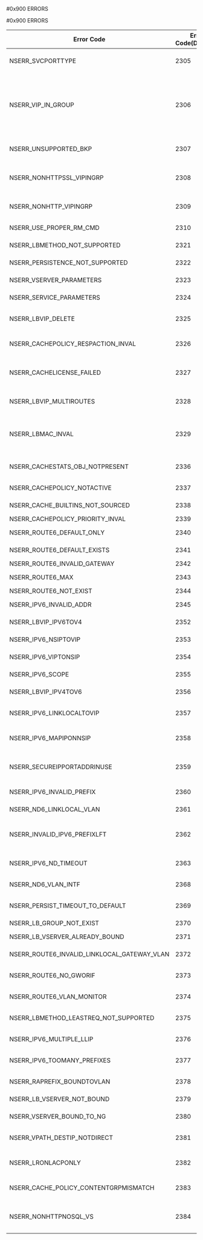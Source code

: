 #0x900 ERRORS

#0x900 ERRORS



<table><thead><tr><th>Error Code</th><th>Error Code(Decimal)</th><th>Error Code(Hex)</th><th>Error Message</th></tr></thead><tbody><tr><td>NSERR_SVCPORTTYPE</td><td>2305</td><td>0x901</td><td>Service exists with the same port and service type</td><tr><tr><td>NSERR_VIP_IN_GROUP</td><td>2306</td><td>0x902</td><td>vserver is bound to a group. Set persistence parameters on group to change them for all vservers in group or unbind vserver from group and set on individual vserver.</td><tr><tr><td>NSERR_UNSUPPORTED_BKP</td><td>2307</td><td>0x903</td><td>This backup/primary persistence combination is not supported</td><tr><tr><td>NSERR_NONHTTPSSL_VIPINGRP</td><td>2308</td><td>0x904</td><td>Cookie persistence cannot be applied - group has non HTTP/SSL type of vserver</td><tr><tr><td>NSERR_NONHTTP_VIPINGRP</td><td>2309</td><td>0x905</td><td>Cookie persistence cannot be applied - group has non-HTTP type of vserver</td><tr><tr><td>NSERR_USE_PROPER_RM_CMD</td><td>2310</td><td>0x906</td><td>Use remove IP option instead</td><tr><tr><td>NSERR_LBMETHOD_NOT_SUPPORTED</td><td>2321</td><td>0x911</td><td>LB method not supported for LLB/PBR</td><tr><tr><td>NSERR_PERSISTENCE_NOT_SUPPORTED</td><td>2322</td><td>0x912</td><td>Persistence not supported for LLB/PBR</td><tr><tr><td>NSERR_VSERVER_PARAMETERS</td><td>2323</td><td>0x913</td><td>Vserver arguments not valid for LLB/PBR VIP</td><tr><tr><td>NSERR_SERVICE_PARAMETERS</td><td>2324</td><td>0x914</td><td>Service parameters are invalid for LLB/PBR VIP</td><tr><tr><td>NSERR_LBVIP_DELETE</td><td>2325</td><td>0x915</td><td>Vserver cannot be removed with out removing LB/PBR route</td><tr><tr><td>NSERR_CACHEPOLICY_RESPACTION_INVAL</td><td>2326</td><td>0x916</td><td>Integrated caching action cannot be applied on a response</td><tr><tr><td>NSERR_CACHELICENSE_FAILED</td><td>2327</td><td>0x917</td><td>The license for Integrated Caching feature was not enabled due to an internal error</td><tr><tr><td>NSERR_LBVIP_MULTIROUTES</td><td>2328</td><td>0x918</td><td>VIP cant be associated with multiple LB/PBR routes</td><tr><tr><td>NSERR_LBMAC_INVAL</td><td>2329</td><td>0x919</td><td>MAC/IPTUNNEL mode can be set only for a VIP with wildcard IP or with service type ANY or for a sessionless VIP</td><tr><tr><td>NSERR_CACHESTATS_OBJ_NOTPRESENT</td><td>2336</td><td>0x920</td><td>No object in cache matching the specified attributes</td><tr><tr><td>NSERR_CACHEPOLICY_NOTACTIVE</td><td>2337</td><td>0x921</td><td>Integrated caching policy is not active</td><tr><tr><td>NSERR_CACHE_BUILTINS_NOT_SOURCED</td><td>2338</td><td>0x922</td><td>Failed sourcing cache builtins, Disabling IC</td><tr><tr><td>NSERR_CACHEPOLICY_PRIORITY_INVAL</td><td>2339</td><td>0x923</td><td>Invalid priority</td><tr><tr><td>NSERR_ROUTE6_DEFAULT_ONLY</td><td>2340</td><td>0x924</td><td>Only default route configuration supported</td><tr><tr><td>NSERR_ROUTE6_DEFAULT_EXISTS</td><td>2341</td><td>0x925</td><td>Configured route already exists</td><tr><tr><td>NSERR_ROUTE6_INVALID_GATEWAY</td><td>2342</td><td>0x926</td><td>Invalid gateway</td><tr><tr><td>NSERR_ROUTE6_MAX</td><td>2343</td><td>0x927</td><td>Already maximum number of routes configured</td><tr><tr><td>NSERR_ROUTE6_NOT_EXIST</td><td>2344</td><td>0x928</td><td>Route does not exist</td><tr><tr><td>NSERR_IPV6_INVALID_ADDR</td><td>2345</td><td>0x929</td><td>Incorrect IPv6 address type</td><tr><tr><td>NSERR_LBVIP_IPV6TOV4</td><td>2352</td><td>0x930</td><td>Changing IP from IPv6 to IPv4 not permitted</td><tr><tr><td>NSERR_IPV6_NSIPTOVIP</td><td>2353</td><td>0x931</td><td>Configuring NSIP as VIP not permitted</td><tr><tr><td>NSERR_IPV6_VIPTONSIP</td><td>2354</td><td>0x932</td><td>Configuring VIP as NSIP not permitted</td><tr><tr><td>NSERR_IPV6_SCOPE</td><td>2355</td><td>0x933</td><td>Incorrect IPv6 address scope. (Default: global)</td><tr><tr><td>NSERR_LBVIP_IPV4TOV6</td><td>2356</td><td>0x934</td><td>Changing IP from IPv4 to IPv6 not permitted</td><tr><tr><td>NSERR_IPV6_LINKLOCALTOVIP</td><td>2357</td><td>0x935</td><td>Configuring Link-Local address as VIP or SNIP not permitted</td><tr><tr><td>NSERR_IPV6_MAPIPONNSIP</td><td>2358</td><td>0x936</td><td>Mapped IP should not be configured for NSIP (Ignoring mapped ip)</td><tr><tr><td>NSERR_SECUREIPPORTADDRINUSE</td><td>2359</td><td>0x937</td><td>Internal secure service exists with the same port and service type. Please use this for secure access</td><tr><tr><td>NSERR_IPV6_INVALID_PREFIX</td><td>2360</td><td>0x938</td><td>Link-local prefix length is not equal to 64</td><tr><tr><td>NSERR_ND6_LINKLOCAL_VLAN</td><td>2361</td><td>0x939</td><td>Vlan is necessary with IPv6 Link-local address</td><tr><tr><td>NSERR_INVALID_IPV6_PREFIXLFT</td><td>2362</td><td>0x93A</td><td>Invalid IPv6 prefix life time. prefix valid life time must be greater than or equal to preferred life time</td><tr><tr><td>NSERR_IPV6_ND_TIMEOUT</td><td>2363</td><td>0x93B</td><td>Can not SET/UNSET ndtimeouts, when ra_learning is enabled.</td><tr><tr><td>NSERR_ND6_VLAN_INTF</td><td>2368</td><td>0x940</td><td>Interface not a member of given vlan</td><tr><tr><td>NSERR_PERSIST_TIMEOUT_TO_DEFAULT</td><td>2369</td><td>0x941</td><td>Unsetting Persistency, changing timeout to default</td><tr><tr><td>NSERR_LB_GROUP_NOT_EXIST</td><td>2370</td><td>0x942</td><td>LB group does not exist</td><tr><tr><td>NSERR_LB_VSERVER_ALREADY_BOUND</td><td>2371</td><td>0x943</td><td>Vserver is already bound to a LB group</td><tr><tr><td>NSERR_ROUTE6_INVALID_LINKLOCAL_GATEWAY_VLAN</td><td>2372</td><td>0x944</td><td>Vlan ID must be specified for linklocal gateway</td><tr><tr><td>NSERR_ROUTE6_NO_GWORIF</td><td>2373</td><td>0x945</td><td>Either Gateway or Interface (vlan) should be specified for route</td><tr><tr><td>NSERR_ROUTE6_VLAN_MONITOR</td><td>2374</td><td>0x946</td><td>Monitor should not be given for vlan route</td><tr><tr><td>NSERR_LBMETHOD_LEASTREQ_NOT_SUPPORTED</td><td>2375</td><td>0x947</td><td>LeastRequest LB method not supported for this service type</td><tr><tr><td>NSERR_IPV6_MULTIPLE_LLIP</td><td>2376</td><td>0x948</td><td>Multiple link-local IPs to a Vlan is not allowed</td><tr><tr><td>NSERR_IPV6_TOOMANY_PREFIXES</td><td>2377</td><td>0x949</td><td>Too many prefixes to a Vlan, maxmimum 5 prefixes are allowed</td><tr><tr><td>NSERR_RAPREFIX_BOUNDTOVLAN</td><td>2378</td><td>0x94A</td><td>Router Advertisement prefix is bound to vlan</td><tr><tr><td>NSERR_LB_VSERVER_NOT_BOUND</td><td>2379</td><td>0x94B</td><td>Given vserver is not bound to this LB group</td><tr><tr><td>NSERR_VSERVER_BOUND_TO_NG</td><td>2380</td><td>0x94C</td><td>Cannot delete vserver that is bound to a nodegroup</td><tr><tr><td>NSERR_VPATH_DESTIP_NOTDIRECT</td><td>2381</td><td>0x94D</td><td>Destination IPaddress should be directly connected</td><tr><tr><td>NSERR_LRONLACPONLY</td><td>2382</td><td>0x94E</td><td>Link Redundancy can be set only on LACP Channels</td><tr><tr><td>NSERR_CACHE_POLICY_CONTENTGRPMISMATCH</td><td>2383</td><td>0x94F</td><td>Type of Content Group and Policy does not Match.</td><tr><tr><td>NSERR_NONHTTPNOSQL_VS</td><td>2384</td><td>0x950</td><td>Specified policy can be bound only to HTTP/SSL/MYSQL/MSSQL vserver.</td><tr></tbody></table>
